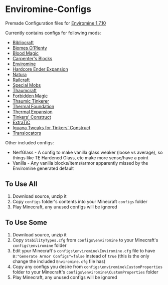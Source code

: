 Enviromine-Configs
==================

Premade Configuration files for [Enviromine 1.7.10](http://www.minecraftforum.net/forums/mapping-and-modding/minecraft-mods/1293048)

Currently contains configs for following mods:
*  [Bibliocraft](http://www.bibliocraftmod.com/)
*  [Biomes O'Plenty](http://www.minecraftforum.net/topic/1495041)
*  [Blood Magic](http://www.minecraftforum.net/topic/1899223)
*  [Carpenter's Blocks](http://www.carpentersblocks.com/)
*  [Enviromine](http://www.minecraftforum.net/forums/mapping-and-modding/minecraft-mods/1293048)
*  [Hardcore Ender Expansion](http://www.minecraftforum.net/forums/mapping-and-modding/minecraft-mods/1281889)
*  [Natura](http://www.minecraftforum.net/forums/mapping-and-modding/minecraft-mods/1294968)
*  [Railcraft](http://www.minecraftforum.net/forums/mapping-and-modding/minecraft-mods/1277652)
*  [Special Mobs](http://www.minecraftforum.net/forums/mapping-and-modding/minecraft-mods/1288315)
*  [Thaumcraft](http://www.minecraftforum.net/topic/2011841)
  *  [Forbidden Magic](http://www.minecraftforum.net/topic/2305054)
  *  [Thaumic Tinkerer](http://www.minecraftforum.net/forums/mapping-and-modding/minecraft-mods/1289299)
*  [Thermal Foundation](http://teamcofh.com/)
*  [Thermal Expansion](http://teamcofh.com/)
*  [Tinkers' Construct](http://www.minecraftforum.net/forums/mapping-and-modding/minecraft-mods/2218638)
  *  [ExtraTiC](http://www.minecraftforum.net/forums/mapping-and-modding/minecraft-mods/wip-mods/1445212)
  *  [Iguana Tweaks for Tinkers' Construct](http://www.minecraftforum.net/forums/mapping-and-modding/minecraft-mods/2176855)
*  [Translocators](http://www.minecraftforum.net/forums/mapping-and-modding/minecraft-mods/1279956)

Other included configs:
*  NerfGlass - A config to make vanilla glass weaker (loose vs average), so things like TE Hardened Glass, etc make more sense/have a point
*  Vanilla - Any vanilla blocks/items/armor apparently missed by the Enviromine generated default

## To Use All

1.  Download source, unzip it
2.  Copy `configs` folder's contents into your Minecraft `configs` folder
3.  Play Minecraft, any unused configs will be ignored

## To Use Some

1. Download source, unzip it
2. Copy `StabilityTypes.cfg` from `configs\enviromine` to your Minecraft's `configs\enviromine` folder
3. Edit ypur Minecraft's `configs\enviromine\Enviromine.cfg` file to have `B:"Generate Armor Configs"=false` instead of `true` (this is the only change the included `Enviromine.cfg` file has)
4. Copy any configs you desire from `configs\enviromine\CustomProperties` folder to your Minecraft's `configs\enviromine\CustomProperties` folder
5. Play Minecraft, any unused configs will be ignored
